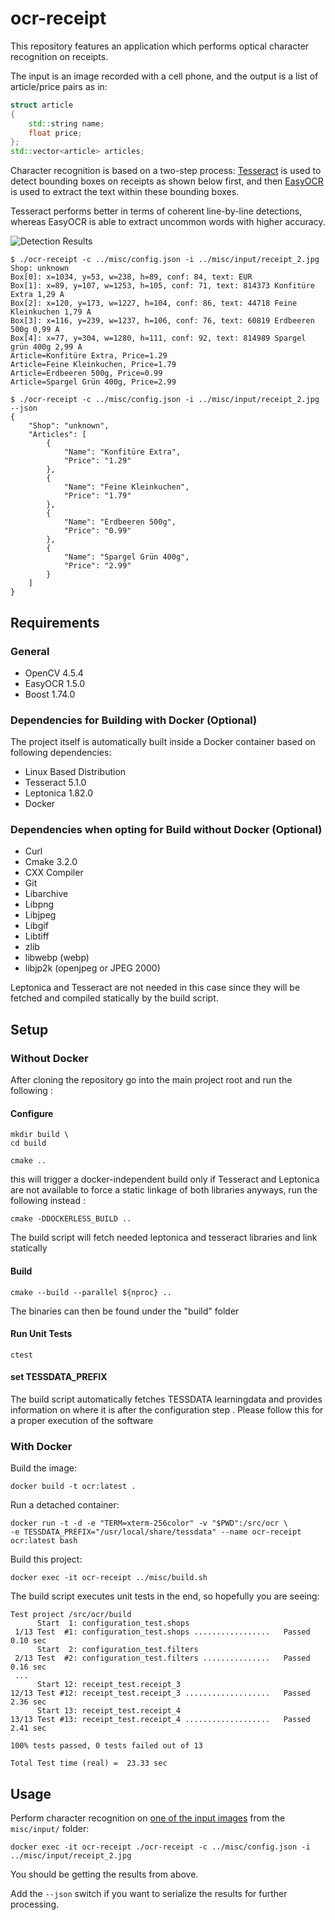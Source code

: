 # ocr-receipt

This repository features an application which performs optical character recognition on receipts.

The input is an image recorded with a cell phone, and the output is a list of article/price pairs as in:

```cpp
struct article
{
    std::string name;
    float price;
};
std::vector<article> articles;
```

Character recognition is based on a two-step process: [Tesseract](https://github.com/tesseract-ocr/tesseract) is used to detect bounding boxes on receipts as shown below first, and then [EasyOCR](https://github.com/JaidedAI/EasyOCR) is used to extract the text within these bounding boxes.

Tesseract performs better in terms of coherent line-by-line detections, whereas EasyOCR is able to extract uncommon words with higher accuracy.

![Detection Results](https://media.githubusercontent.com/media/cfanatic/ocr-receipt/master/misc/output/receipt_2_overlay.jpg)

```text
$ ./ocr-receipt -c ../misc/config.json -i ../misc/input/receipt_2.jpg
Shop: unknown
Box[0]: x=1034, y=53, w=238, h=89, conf: 84, text: EUR
Box[1]: x=89, y=107, w=1253, h=105, conf: 71, text: 814373 Konfitüre Extra 1,29 A
Box[2]: x=120, y=173, w=1227, h=104, conf: 86, text: 44718 Feine Kleinkuchen 1,79 A
Box[3]: x=116, y=239, w=1237, h=106, conf: 76, text: 60819 Erdbeeren 500g 0,99 A
Box[4]: x=77, y=304, w=1280, h=111, conf: 92, text: 814989 Spargel grün 400g 2,99 A
Article=Konfitüre Extra, Price=1.29
Article=Feine Kleinkuchen, Price=1.79
Article=Erdbeeren 500g, Price=0.99
Article=Spargel Grün 400g, Price=2.99
```

```text
$ ./ocr-receipt -c ../misc/config.json -i ../misc/input/receipt_2.jpg --json
{
    "Shop": "unknown",
    "Articles": [
        {
            "Name": "Konfitüre Extra",
            "Price": "1.29"
        },
        {
            "Name": "Feine Kleinkuchen",
            "Price": "1.79"
        },
        {
            "Name": "Erdbeeren 500g",
            "Price": "0.99"
        },
        {
            "Name": "Spargel Grün 400g",
            "Price": "2.99"
        }
    ]
}
```

## Requirements

### General 

- OpenCV 4.5.4
- EasyOCR 1.5.0
- Boost 1.74.0

### Dependencies for Building with Docker (Optional)
The project itself is automatically built inside a Docker container based on following dependencies:

- Linux Based Distribution
- Tesseract 5.1.0
- Leptonica 1.82.0
- Docker 

### Dependencies when opting for Build without Docker (Optional)

- Curl
- Cmake 3.2.0
- CXX Compiler
- Git
- Libarchive
- Libpng
- Libjpeg
- Libgif
- Libtiff
- zlib
- libwebp (webp)
- libjp2k (openjpeg or JPEG 2000)

Leptonica and Tesseract are not needed in this case since they will be fetched
and compiled statically by the build script.

## Setup

### Without Docker
After cloning the repository go into the main project root and run the following :

#### Configure
```shell
mkdir build \
cd build 
```

```shell
cmake ..
```
this will trigger a docker-independent build only if Tesseract and Leptonica are not available
to force a static linkage of both libraries anyways, run the following instead : 

```shell
cmake -DDOCKERLESS_BUILD ..
```
The build script will fetch needed leptonica and tesseract libraries and link statically

#### Build 

```shell
cmake --build --parallel ${nproc} ..
```
The binaries can then be found under the "build" folder

#### Run Unit Tests

```shell
ctest
```
#### set TESSDATA_PREFIX

The build script automatically fetches TESSDATA learningdata and provides information on where it is
after the configuration step . Please follow this for a proper execution of the software

### With Docker

Build the image:

```text
docker build -t ocr:latest .
```

Run a detached container:

```text
docker run -t -d -e "TERM=xterm-256color" -v "$PWD":/src/ocr \
-e TESSDATA_PREFIX="/usr/local/share/tessdata" --name ocr-receipt ocr:latest bash
```

Build this project:

```text
docker exec -it ocr-receipt ../misc/build.sh
```

The build script executes unit tests in the end, so hopefully you are seeing:

```text
Test project /src/ocr/build
      Start  1: configuration_test.shops
 1/13 Test  #1: configuration_test.shops .................   Passed    0.10 sec
      Start  2: configuration_test.filters
 2/13 Test  #2: configuration_test.filters ...............   Passed    0.16 sec
 ...
      Start 12: receipt_test.receipt_3
12/13 Test #12: receipt_test.receipt_3 ...................   Passed    2.36 sec
      Start 13: receipt_test.receipt_4
13/13 Test #13: receipt_test.receipt_4 ...................   Passed    2.41 sec

100% tests passed, 0 tests failed out of 13

Total Test time (real) =  23.33 sec
```

## Usage

Perform character recognition on [one of the input images](https://github.com/cfanatic/ocr-receipt/blob/master/misc/input/receipt_2.jpg) from the `misc/input/` folder:

```text
docker exec -it ocr-receipt ./ocr-receipt -c ../misc/config.json -i ../misc/input/receipt_2.jpg
```

You should be getting the results from above.

Add the `--json` switch if you want to serialize the results for further processing.
